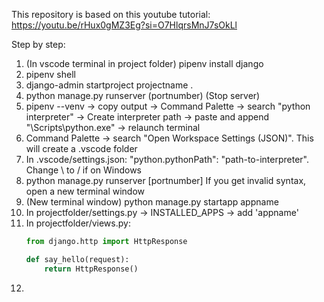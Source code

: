This repository is based on this youtube tutorial: https://youtu.be/rHux0gMZ3Eg?si=O7HlqrsMnJ7sOkLl

Step by step:
1) (In vscode terminal in project folder) pipenv install django
2) pipenv shell
2) django-admin startproject projectname .
3) python manage.py runserver (portnumber)
(Stop server)
4) pipenv --venv -> copy output -> Command Palette -> search "python interpreter" -> Create interpreter path -> paste and append "\Scripts\python.exe" -> relaunch terminal
5) Command Palette -> search "Open Workspace Settings (JSON)". This will create a .vscode folder
6) In .vscode/settings.json: "python.pythonPath": "path-to-interpreter". Change \ to / if on Windows
7) python manage.py runserver [portnumber]
If you get invalid syntax, open a new terminal window
8) (New terminal window) python manage.py startapp appname
9) In projectfolder/settings.py -> INSTALLED_APPS -> add 'appname'
10) In projectfolder/views.py:
	```python
	from django.http import HttpResponse
	
	def say_hello(request):
		return HttpResponse()
	```
9) 